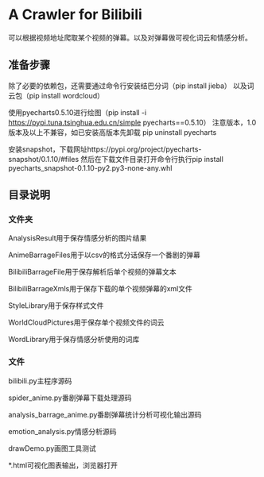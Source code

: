 # A Crawler for Bilibili

可以根据视频地址爬取某个视频的弹幕。以及对弹幕做可视化词云和情感分析。

## 准备步骤

除了必要的依赖包，还需要通过命令行安装结巴分词（pip install jieba）
以及词云包（pip install wordcloud）

使用pyecharts0.5.10进行绘图（pip install -i https://pypi.tuna.tsinghua.edu.cn/simple pyecharts==0.5.10）
注意版本，1.0版本及以上不兼容，如已安装高版本先卸载 pip uninstall pyecharts

安装snapshot，下载网址https://pypi.org/project/pyecharts-snapshot/0.1.10/#files
然后在下载文件目录打开命令行执行pip install pyecharts_snapshot-0.1.10-py2.py3-none-any.whl

## 目录说明
### 文件夹
AnalysisResult用于保存情感分析的图片结果

AnimeBarrageFiles用于以csv的格式分话保存一个番剧的弹幕

BilibiliBarrageFile用于保存解析后单个视频的弹幕文本

BilibiliBarrageXmls用于保存下载的单个视频弹幕的xml文件

StyleLibrary用于保存样式文件

WorldCloudPictures用于保存单个视频文件的词云

WordLibrary用于保存情感分析使用的词库

### 文件
bilibili.py主程序源码

spider_anime.py番剧弹幕下载处理源码

analysis_barrage_anime.py番剧弹幕统计分析可视化输出源码

emotion_analysis.py情感分析源码

drawDemo.py画图工具测试

*.html可视化图表输出，浏览器打开
